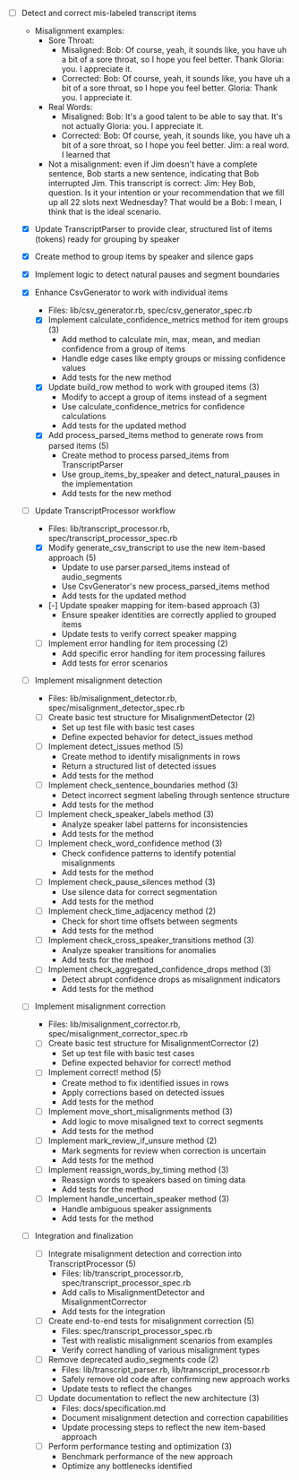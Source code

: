 - [ ] Detect and correct mis-labeled transcript items
  - Misalignment examples:
    - Sore Throat:
      - Misaligned:
          Bob: Of course, yeah, it sounds like, you have uh a bit of a sore throat, so I hope you feel better. Thank
          Gloria: you. I appreciate it.
      - Corrected:
          Bob: Of course, yeah, it sounds like, you have uh a bit of a sore throat, so I hope you feel better.
          Gloria: Thank you. I appreciate it.
    - Real Words:
      - Misaligned:
          Bob: It's a good talent to be able to say that. It's not actually
          Gloria: you. I appreciate it.
      - Corrected:
          Bob: Of course, yeah, it sounds like, you have uh a bit of a sore throat, so I hope you feel better.
          Jim: a real word. I learned that
    - Not a misalignment: even if Jim doesn't have a complete sentence, Bob starts a new sentence, indicating that
      Bob interrupted Jim. This transcript is correct:
        Jim: Hey Bob, question. Is it your intention or your recommendation that we fill up all 22 slots next Wednesday? That would be a
        Bob: I mean, I think that is the ideal scenario.

  - [x] Update TranscriptParser to provide clear, structured list of items (tokens) ready for grouping by speaker
  - [x] Create method to group items by speaker and silence gaps
  - [x] Implement logic to detect natural pauses and segment boundaries

  - [x] Enhance CsvGenerator to work with individual items
    - Files: lib/csv_generator.rb, spec/csv_generator_spec.rb
    - [x] Implement calculate_confidence_metrics method for item groups (3)
      - Add method to calculate min, max, mean, and median confidence from a group of items
      - Handle edge cases like empty groups or missing confidence values
      - Add tests for the new method
    - [x] Update build_row method to work with grouped items (3)
      - Modify to accept a group of items instead of a segment
      - Use calculate_confidence_metrics for confidence calculations
      - Add tests for the updated method
    - [x] Add process_parsed_items method to generate rows from parsed items (5)
      - Create method to process parsed_items from TranscriptParser
      - Use group_items_by_speaker and detect_natural_pauses in the implementation
      - Add tests for the new method
    
  - [ ] Update TranscriptProcessor workflow
    - Files: lib/transcript_processor.rb, spec/transcript_processor_spec.rb
    - [x] Modify generate_csv_transcript to use the new item-based approach (5)
      - Update to use parser.parsed_items instead of audio_segments
      - Use CsvGenerator's new process_parsed_items method
      - Add tests for the updated method
    - [-] Update speaker mapping for item-based approach (3)
      - Ensure speaker identities are correctly applied to grouped items
      - Update tests to verify correct speaker mapping
    - [ ] Implement error handling for item processing (2)
      - Add specific error handling for item processing failures
      - Add tests for error scenarios

  - [ ] Implement misalignment detection
    - Files: lib/misalignment_detector.rb, spec/misalignment_detector_spec.rb
    - [ ] Create basic test structure for MisalignmentDetector (2)
      - Set up test file with basic test cases
      - Define expected behavior for detect_issues method
    - [ ] Implement detect_issues method (5)
      - Create method to identify misalignments in rows
      - Return a structured list of detected issues
      - Add tests for the method
    - [ ] Implement check_sentence_boundaries method (3)
      - Detect incorrect segment labeling through sentence structure
      - Add tests for the method
    - [ ] Implement check_speaker_labels method (3)
      - Analyze speaker label patterns for inconsistencies
      - Add tests for the method
    - [ ] Implement check_word_confidence method (3)
      - Check confidence patterns to identify potential misalignments
      - Add tests for the method
    - [ ] Implement check_pause_silences method (3)
      - Use silence data for correct segmentation
      - Add tests for the method
    - [ ] Implement check_time_adjacency method (2)
      - Check for short time offsets between segments
      - Add tests for the method
    - [ ] Implement check_cross_speaker_transitions method (3)
      - Analyze speaker transitions for anomalies
      - Add tests for the method
    - [ ] Implement check_aggregated_confidence_drops method (3)
      - Detect abrupt confidence drops as misalignment indicators
      - Add tests for the method

  - [ ] Implement misalignment correction
    - Files: lib/misalignment_corrector.rb, spec/misalignment_corrector_spec.rb
    - [ ] Create basic test structure for MisalignmentCorrector (2)
      - Set up test file with basic test cases
      - Define expected behavior for correct! method
    - [ ] Implement correct! method (5)
      - Create method to fix identified issues in rows
      - Apply corrections based on detected issues
      - Add tests for the method
    - [ ] Implement move_short_misalignments method (3)
      - Add logic to move misaligned text to correct segments
      - Add tests for the method
    - [ ] Implement mark_review_if_unsure method (2)
      - Mark segments for review when correction is uncertain
      - Add tests for the method
    - [ ] Implement reassign_words_by_timing method (3)
      - Reassign words to speakers based on timing data
      - Add tests for the method
    - [ ] Implement handle_uncertain_speaker method (3)
      - Handle ambiguous speaker assignments
      - Add tests for the method

  - [ ] Integration and finalization
    - [ ] Integrate misalignment detection and correction into TranscriptProcessor (5)
      - Files: lib/transcript_processor.rb, spec/transcript_processor_spec.rb
      - Add calls to MisalignmentDetector and MisalignmentCorrector
      - Add tests for the integration
    - [ ] Create end-to-end tests for misalignment correction (5)
      - Files: spec/transcript_processor_spec.rb
      - Test with realistic misalignment scenarios from examples
      - Verify correct handling of various misalignment types
    - [ ] Remove deprecated audio_segments code (2)
      - Files: lib/transcript_parser.rb, lib/transcript_processor.rb
      - Safely remove old code after confirming new approach works
      - Update tests to reflect the changes
    - [ ] Update documentation to reflect the new architecture (3)
      - Files: docs/specification.md
      - Document misalignment detection and correction capabilities
      - Update processing steps to reflect the new item-based approach
    - [ ] Perform performance testing and optimization (3)
      - Benchmark performance of the new approach
      - Optimize any bottlenecks identified
